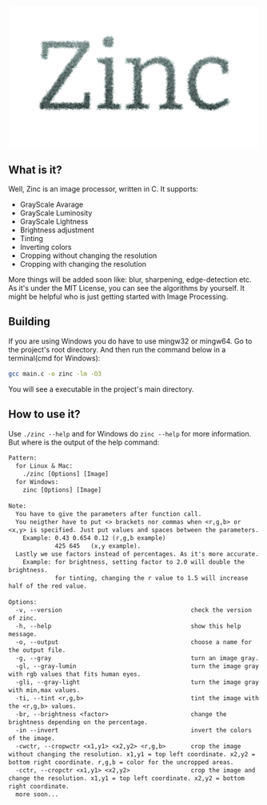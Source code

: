 <p align="center">
  <img src="https://github.com/MubinMuhammad/Zinc/blob/master/readme_res/logo.png?raw=true" 
  alt="Zinc Logo" 
  width=500 /> 
</p>

## What is it?
Well, Zinc is an image processor, written in C. It supports:
- GrayScale Avarage
- GrayScale Luminosity 
- GrayScale Lightness
- Brightness adjustment
- Tinting
- Inverting colors
- Cropping without changing the resolution
- Cropping with changing the resolution

More things will be added soon like: blur, sharpening, edge-detection etc. As it's under the MIT License, you can see the algorithms by yourself. It might be helpful who is just getting started with Image Processing.

## Building
If you are using Windows you do have to use mingw32 or mingw64.
Go to the project's root directory. And then run the command below in a terminal(cmd for Windows):
```bash
gcc main.c -o zinc -lm -O3
```
You will see a executable in the project's main directory.

## How to use it?
Use `./zinc --help` and for Windows do `zinc --help` for more information.
But where is the output of the help command:

```
Pattern:
  for Linux & Mac:
    ./zinc [Options] [Image]
  for Windows:
    zinc [Options] [Image]

Note:
  You have to give the parameters after function call.
  You neigther have to put <> brackets nor commas when <r,g,b> or <x,y> is specified. Just put values and spaces between the parameters.
    Example: 0.43 0.654 0.12 (r,g,b example)
             425 645   (x,y example).
  Lastly we use factors instead of percentages. As it's more accurate.
    Example: for brightness, setting factor to 2.0 will double the brightness.
             for tinting, changing the r value to 1.5 will increase half of the red value.

Options:
  -v, --version                                    check the version of zinc.
  -h, --help                                       show this help message.
  -o, --output                                     choose a name for the output file.
  -g, --gray                                       turn an image gray.
  -gl, --gray-lumin                                turn the image gray with rgb values that fits human eyes.
  -gli, --gray-light                               turn the image gray with min,max values.
  -ti, --tint <r,g,b>                              tint the image with the <r,g,b> values.
  -br, --brightness <factor>                       change the brightness depending on the percentage.
  -in --invert                                     invert the colors of the image.
  -cwctr, --cropwctr <x1,y1> <x2,y2> <r,g,b>       crop the image without changing the resolution. x1,y1 = top left coordinate. x2,y2 = bottom right coordinate. r,g,b = color for the uncropped areas.
  -cctr, --cropctr <x1,y1> <x2,y2>                 crop the image and change the resolution. x1,y1 = top left coordinate. x2,y2 = bottom right coordinate.
  more soon...
```
